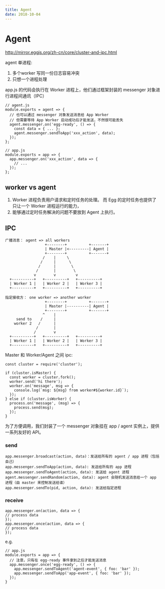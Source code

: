 ```yaml
---
title: Agent
date: 2018-10-04
---
```

# Agent
http://mirror.eggjs.org/zh-cn/core/cluster-and-ipc.html

agent 单进程:
1. 多个worker 写同一份日志容易冲突
2. 只想一个进程处理

app.js 的代码会执行在 Worker 进程上，他们通过框架封装的 messenger 对象进行进程间通讯（IPC）

    // agent.js
    module.exports = agent => {
      // 也可以通过 messenger 对象发送消息给 App Worker
      // 但需要等待 App Worker 启动成功后才能发送，不然很可能丢失
      agent.messenger.on('egg-ready', () => {
        const data = { ... };
        agent.messenger.sendToApp('xxx_action', data);
      });
    };

    // app.js
    module.exports = app => {
      app.messenger.on('xxx_action', data => {
        // ...
      });
    };

## worker vs agent
1. Worker 进程负责用户请求和定时任务的处理。 而 Egg 的定时任务也提供了只让一个 Worker 进程运行的能力，
2. 能够通过定时任务解决的问题不要放到 Agent 上执行。

## IPC
    广播消息： agent => all workers
                      +--------+          +-------+
                      | Master |<---------| Agent |
                      +--------+          +-------+
                     /    |     \
                    /     |      \
                   /      |       \
                  /       |        \
                 v        v         v
      +----------+   +----------+   +----------+
      | Worker 1 |   | Worker 2 |   | Worker 3 |
      +----------+   +----------+   +----------+

    指定接收方： one worker => another worker
                      +--------+          +-------+
                      | Master |----------| Agent |
                      +--------+          +-------+
                     ^    |
         send to    /     |
        worker 2   /      |
                  /       |
                 /        v
      +----------+   +----------+   +----------+
      | Worker 1 |   | Worker 2 |   | Worker 3 |
      +----------+   +----------+   +----------+

 Master 和 Worker/Agent 之间 ipc:

    const cluster = require('cluster');

    if (cluster.isMaster) {
      const worker = cluster.fork();
      worker.send('hi there');
      worker.on('message', msg => {
        console.log(`msg: ${msg} from worker#${worker.id}`);
      });
    } else if (cluster.isWorker) {
      process.on('message', (msg) => {
        process.send(msg);
      });
    }

为了方便调用，我们封装了一个 messenger 对象挂在 app / agent 实例上，提供一系列友好的 API。

### send

    app.messenger.broadcast(action, data)：发送给所有的 agent / app 进程（包括自己）
    app.messenger.sendToApp(action, data): 发送给所有的 app 进程
    app.messenger.sendToAgent(action, data): 发送给 agent 进程
    agent.messenger.sendRandom(action, data): agent 会随机发送消息给一个 app 进程（由 master 来控制发送给谁）
    app.messenger.sendTo(pid, action, data): 发送给指定进程

### receive

    app.messenger.on(action, data => {
    // process data
    });
    app.messenger.once(action, data => {
    // process data
    });

e.g.

    // app.js
    module.exports = app => {
      // 注意，只有在 egg-ready 事件拿到之后才能发送消息
      app.messenger.once('egg-ready', () => {
        app.messenger.sendToAgent('agent-event', { foo: 'bar' });
        app.messenger.sendToApp('app-event', { foo: 'bar' });
      });
    }
